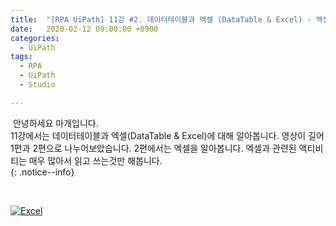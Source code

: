 ```yaml
---
title:  "[RPA UiPath] 11강 #2. 데이터테이블과 엑셀 (DataTable & Excel) - 엑셀도 손쉽게 작업하자 !!"
date:   2020-02-12 09:00:00 +0900
categories:
  - UiPath
tags:
  - RPA
  - UiPath
  - Studio

---
```


&nbsp;안녕하세요 마개입니다.  
11강에서는 데이터테이블과 엑셀(DataTable & Excel)에 대해 알아봅니다. 영상이 길어 1편과 2편으로 나누어보았습니다. 2편에서는 엑셀을 알아봅니다. 엑셀과 관련된 액티비티는 매우 많아서 읽고 쓰는것만 해봅니다.  
{: .notice--info}

<br>

[![Excel](http://img.youtube.com/vi/Da9uD7lJDD0/maxresdefault.jpg)](https://www.youtube.com/watch?v=Da9uD7lJDD0)
